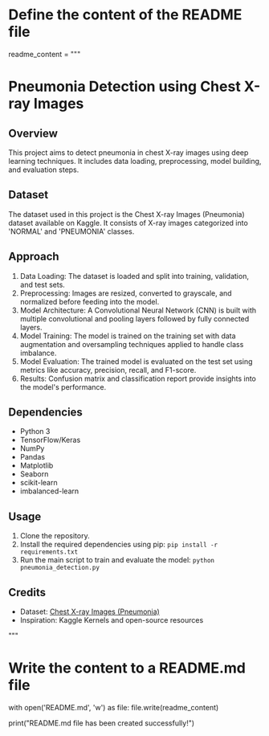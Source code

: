 # Define the content of the README file
readme_content = """
# Pneumonia Detection using Chest X-ray Images

## Overview
This project aims to detect pneumonia in chest X-ray images using deep learning techniques. It includes data loading, preprocessing, model building, and evaluation steps.

## Dataset
The dataset used in this project is the Chest X-ray Images (Pneumonia) dataset available on Kaggle. It consists of X-ray images categorized into 'NORMAL' and 'PNEUMONIA' classes.

## Approach
1. Data Loading: The dataset is loaded and split into training, validation, and test sets.
2. Preprocessing: Images are resized, converted to grayscale, and normalized before feeding into the model.
3. Model Architecture: A Convolutional Neural Network (CNN) is built with multiple convolutional and pooling layers followed by fully connected layers.
4. Model Training: The model is trained on the training set with data augmentation and oversampling techniques applied to handle class imbalance.
5. Model Evaluation: The trained model is evaluated on the test set using metrics like accuracy, precision, recall, and F1-score.
6. Results: Confusion matrix and classification report provide insights into the model's performance.

## Dependencies
- Python 3
- TensorFlow/Keras
- NumPy
- Pandas
- Matplotlib
- Seaborn
- scikit-learn
- imbalanced-learn

## Usage
1. Clone the repository.
2. Install the required dependencies using pip: `pip install -r requirements.txt`
3. Run the main script to train and evaluate the model: `python pneumonia_detection.py`

## Credits
- Dataset: [Chest X-ray Images (Pneumonia)](https://www.kaggle.com/paultimothymooney/chest-xray-pneumonia)
- Inspiration: Kaggle Kernels and open-source resources

"""

# Write the content to a README.md file
with open('README.md', 'w') as file:
    file.write(readme_content)

print("README.md file has been created successfully!")


<!---
Suba124/Suba124 is a ✨ special ✨ repository because its `README.md` (this file) appears on your GitHub profile.
You can click the Preview link to take a look at your changes.
--->
